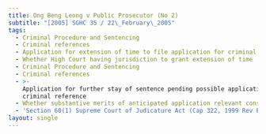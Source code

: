 ```yaml
---
title: Ong Beng Leong v Public Prosecutor (No 2)
subtitle: "[2005] SGHC 35 / 22\_February\_2005"
tags:
  - Criminal Procedure and Sentencing
  - Criminal references
  - Application for extension of time to file application for criminal reference
  - Whether High Court having jurisdiction to grant extension of time
  - Criminal Procedure and Sentencing
  - Criminal references
  - >-
    Application for further stay of sentence pending possible application for
    criminal reference
  - Whether substantive merits of anticipated application relevant consideration
  - 'Section 60(1) Supreme Court of Judicature Act (Cap 322, 1999 Rev Ed)'
layout: single
---
```


